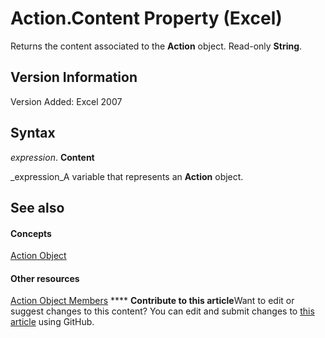 
# Action.Content Property (Excel)

Returns the content associated to the  **Action** object. Read-only **String**.


## Version Information

Version Added: Excel 2007 


## Syntax

 _expression_. **Content**

 _expression_A variable that represents an  **Action** object.


## See also


#### Concepts


 [Action Object](8a54e4ed-8392-e198-66df-987f94841968.md)
#### Other resources


 [Action Object Members](facec89c-9df7-e199-574b-78c86d91dd6e.md)
****   **Contribute to this article**Want to edit or suggest changes to this content? You can edit and submit changes to  [this article](https://github.com/jhershey00/VBA_Excel_Test/OpenXMLCon/articles/2fc4be49-49eb-0ea4-c262-93d62dbc33c9.md) using GitHub.

